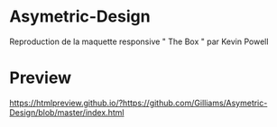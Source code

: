 # Asymetric-Design
 Reproduction de la maquette responsive " The Box " par Kevin Powell

# Preview
 https://htmlpreview.github.io/?https://github.com/Gilliams/Asymetric-Design/blob/master/index.html
